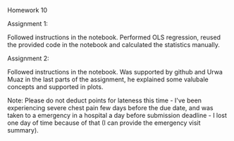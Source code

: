 Homework 10

Assignment 1:

Followed instructions in the notebook. Performed OLS regression, reused the provided code in the notebook and calculated the statistics manually.


Assignment 2:

Followed instructions in the notebook. Was supported by github and Urwa Muaz in the last parts of the assignment, he explained some valubale concepts and supported in plots.

Note: Please do not deduct points for lateness this time - I've been experiencing severe chest pain few days before the due date, and was taken to a emergency in a hospital a day before submission deadline - I lost one day of time because of that (I can provide the emergency visit summary).
 

